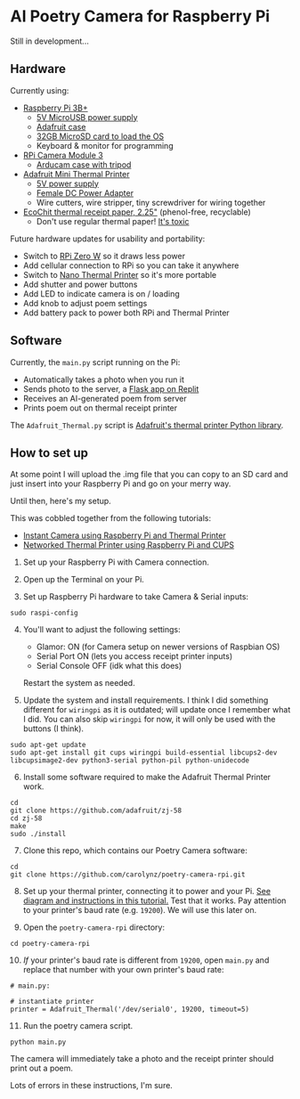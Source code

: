 # AI Poetry Camera for Raspberry Pi

Still in development...

## Hardware
Currently using:
- [Raspberry Pi 3B+](https://www.raspberrypi.com/products/raspberry-pi-3-model-b-plus/)
  - [5V MicroUSB power supply](https://www.amazon.com/CanaKit-Raspberry-Supply-Adapter-Listed/dp/B00MARDJZ4) 
  - [Adafruit case](https://www.adafruit.com/product/2258)
  - [32GB MicroSD card to load the OS](https://www.canakit.com/raspberry-pi-sd-card-noobs.html)
  - Keyboard & monitor for programming
- [RPi Camera Module 3](https://www.raspberrypi.com/products/camera-module-3/)
  - [Arducam case with tripod](https://www.amazon.com/Arducam-Raspberry-Bundle-Autofocus-Lightweight/dp/B09TKYXZFG)
- [Adafruit Mini Thermal Printer](https://www.adafruit.com/product/600)
  - [5V power supply](https://www.adafruit.com/product/276)
  - [Female DC Power Adapter](https://www.adafruit.com/product/368)
  - Wire cutters, wire stripper, tiny screwdriver for wiring together
- [EcoChit thermal receipt paper, 2.25"](https://www.amazon.com/EcoChit-Thermal-Paper-Rolls-Plants/dp/B076MMDL8Y) (phenol-free, recyclable)
  - Don't use regular thermal paper! [It's toxic](https://environmentaldefence.ca/2019/02/07/toxic-receipt-bpa-thermal-paper/)

Future hardware updates for usability and portability:
- Switch to [RPi Zero W](https://www.raspberrypi.com/products/raspberry-pi-zero-w/) so it draws less power
- Add cellular connection to RPi so you can take it anywhere
- Switch to [Nano Thermal Printer](https://www.adafruit.com/product/2752) so it's more portable
- Add shutter and power buttons
- Add LED to indicate camera is on / loading
- Add knob to adjust poem settings
- Add battery pack to power both RPi and Thermal Printer

## Software
Currently, the `main.py` script running on the Pi:
- Automatically takes a photo when you run it
- Sends photo to the server, a [Flask app on Replit](https://poetry-camera-prototype.carozee.repl.co/)
- Receives an AI-generated poem from server
- Prints poem out on thermal receipt printer

The `Adafruit_Thermal.py` script is [Adafruit's thermal printer Python library](https://github.com/adafruit/Python-Thermal-Printer).

## How to set up
At some point I will upload the .img file that you can copy to an SD card and just insert into your Raspberry Pi and go on your merry way.

Until then, here's my setup.

This was cobbled together from the following tutorials:
- [Instant Camera using Raspberry Pi and Thermal Printer](https://learn.adafruit.com/instant-camera-using-raspberry-pi-and-thermal-printer)
- [Networked Thermal Printer using Raspberry Pi and CUPS](https://learn.adafruit.com/networked-thermal-printer-using-cups-and-raspberry-pi)


1. Set up your Raspberry Pi with Camera connection.

2. Open up the Terminal on your Pi.

3. Set up Raspberry Pi hardware to take Camera & Serial inputs:
```shell
sudo raspi-config
```
4. You'll want to adjust the following settings:
    - Glamor: ON (for Camera setup on newer versions of Raspbian OS)
    - Serial Port ON (lets you access receipt printer inputs)
    - Serial Console OFF (idk what this does)

    Restart the system as needed.

5. Update the system and install requirements. I think I did something different for `wiringpi` as it is outdated; will update once I remember what I did. You can also skip `wiringpi` for now, it will only be used with the buttons (I think).
```shell
sudo apt-get update
sudo apt-get install git cups wiringpi build-essential libcups2-dev libcupsimage2-dev python3-serial python-pil python-unidecode
```

6. Install some software required to make the Adafruit Thermal Printer work.
```shell
cd
git clone https://github.com/adafruit/zj-58
cd zj-58
make
sudo ./install
```

7. Clone this repo, which contains our Poetry Camera software:
```shell
cd
git clone https://github.com/carolynz/poetry-camera-rpi.git
```

8. Set up your thermal printer, connecting it to power and your Pi. [See diagram and instructions in this tutorial.](https://learn.adafruit.com/networked-thermal-printer-using-cups-and-raspberry-pi/connect-and-configure-printer)
   Test that it works. Pay attention to your printer's baud rate (e.g. `19200`). We will use this later on.

9. Open the `poetry-camera-rpi` directory:
```shell
cd poetry-camera-rpi
```
10. *If* your printer's baud rate is different from `19200`, open `main.py` and replace that number with your own printer's baud rate:
```shell
# main.py:

# instantiate printer
printer = Adafruit_Thermal('/dev/serial0', 19200, timeout=5)
```

11. Run the poetry camera script.
```shell
python main.py
```

The camera will immediately take a photo and the receipt printer should print out a poem.

Lots of errors in these instructions, I'm sure.
